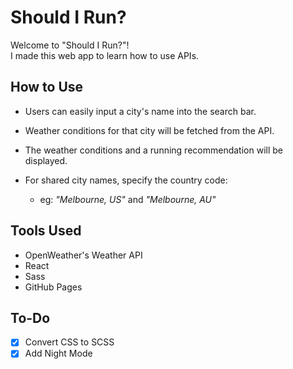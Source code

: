 # Should I Run?

Welcome to "Should I Run?"! <br>
I made this web app to learn how to use APIs. <br>

## How to Use

* Users can easily input a city's name into the search bar. 
* Weather conditions for that city will be fetched from the API.
* The weather conditions and a running recommendation will be displayed.<br>

* For shared city names, specify the country code:
    - eg: _"Melbourne, US"_ and _"Melbourne, AU"_

## Tools Used

* OpenWeather's Weather API
* React
* Sass
* GitHub Pages

## To-Do

- [x] Convert CSS to SCSS
- [x] Add Night Mode